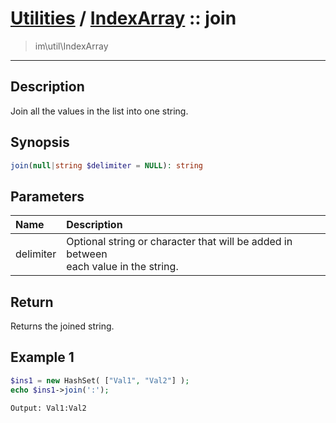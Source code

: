 # [Utilities](util.md) / [IndexArray](util-IndexArray.md) :: join
 > im\util\IndexArray
____

## Description
Join all the values in the list into one string.

## Synopsis
```php
join(null|string $delimiter = NULL): string
```

## Parameters
| Name | Description |
| :--- | :---------- |
| delimiter | Optional string or character that will be added in between<br />each value in the string. |

## Return
Returns the joined string.

## Example 1
```php
$ins1 = new HashSet( ["Val1", "Val2"] );
echo $ins1->join(':');
```

```
Output: Val1:Val2
```
